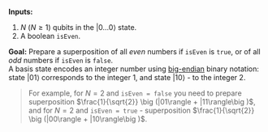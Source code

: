 **Inputs:** 

1. $N$ ($N \ge 1$) qubits in the $|0 \dots 0\rangle$ state.
2. A boolean `isEven`.

**Goal:**  Prepare a superposition of all *even* numbers if `isEven` is `true`, or of all *odd* numbers if `isEven` is `false`.  
A basis state encodes an integer number using [big-endian](https://en.wikipedia.org/wiki/Endianness) binary notation: state $|01\rangle$ corresponds to the integer $1$, and state $|10 \rangle$ - to the integer $2$.  

> For example, for $N = 2$ and `isEven = false` you need to prepare superposition $\frac{1}{\sqrt{2}} \big (|01\rangle + |11\rangle\big )$,  
and for $N = 2$ and `isEven = true` - superposition $\frac{1}{\sqrt{2}} \big (|00\rangle + |10\rangle\big )$.